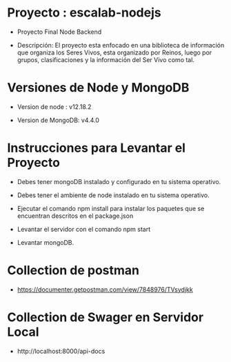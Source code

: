 # Proyecto : escalab-nodejs

* Proyecto Final Node Backend

* Descripción: El proyecto esta enfocado en una biblioteca de información que organiza los Seres Vivos, esta organizado por Reinos, luego por grupos, clasificaciones y la información del Ser Vivo como tal.

# Versiones de Node y MongoDB

* Version de node : v12.18.2

* Version de MongoDB: v4.4.0

# Instrucciones para Levantar el Proyecto

* Debes tener mongoDB instalado y configurado en tu sistema operativo.

* Debes tener el ambiente de node instalado en tu sistema operativo.

* Ejecutar el comando npm install para instalar los paquetes que se encuentran descritos en el package.json

* Levantar el servidor con el comando npm start

* Levantar mongoDB.

# Collection de postman

* https://documenter.getpostman.com/view/7848976/TVsydjkk

# Collection de Swager en Servidor Local

* http://localhost:8000/api-docs

